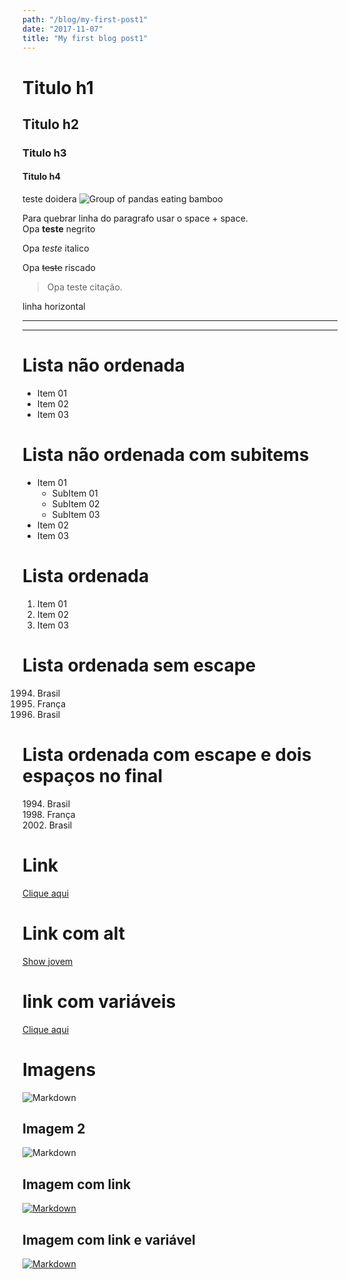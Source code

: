 ```yaml
---
path: "/blog/my-first-post1"
date: "2017-11-07"
title: "My first blog post1"
---
```


# Titulo h1
## Titulo h2
### Titulo h3
#### Titulo h4

teste doidera
 <img
        src="https://2.bp.blogspot.com/-BMP2l6Hwvp4/TiAxeGx4CTI/AAAAAAAAD_M/XlC_mY3SoEw/s1600/panda-group-eating-bamboo.jpg"
        alt="Group of pandas eating bamboo"
      />

Para quebrar linha do paragrafo usar o space + space.  
Opa **teste** negrito

Opa *teste* italico

Opa ~~teste~~ riscado

> Opa teste citação.

linha horizontal
***

___

# Lista não ordenada

* Item 01
* Item 02
* Item 03

# Lista não ordenada com subitems

* Item 01
  * SubItem 01
  * SubItem 02
  * SubItem 03
* Item 02
* Item 03


# Lista ordenada

1. Item 01
3. Item 02
2. Item 03

# Lista ordenada sem escape

1994. Brasil
1998. França
2002. Brasil

# Lista ordenada com escape e dois espaços no final

1994\. Brasil  
1998\. França  
2002\. Brasil  


# Link

[Clique aqui](https://teste.com)

# Link com alt

[Show jovem](https://teste.com
"Show")

# link com variáveis

[Clique aqui][site-url]

[site-url]:https://teste.com


# Imagens
![Markdown](images/photo.png)

## Imagem 2

![Markdown][image]

[image]: images/photo.png

## Imagem com link
[![Markdown](images/photo.png)](http://teste.com)

## Imagem com link e variável
[![Markdown][image]][image-url]

[image]: images/photo.png
[image-url]: http://teste.com

